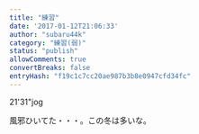 ```yaml
---
title: "練習"
date: '2017-01-12T21:06:33'
author: "subaru44k"
category: "練習(弱)"
status: "publish"
allowComments: true
convertBreaks: false
entryHash: "f19c1c7cc20ae987b3b8e0947cfd34fc"
---
```

21'31"jog

風邪ひいてた・・・。この冬は多いな。
